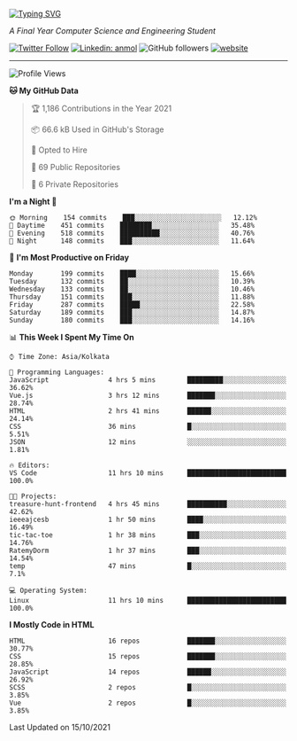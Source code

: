 [![Typing SVG](https://readme-typing-svg.herokuapp.com?lines=HI%2C+I'm+Tonal;I'm+a+MEVN+Stack+Developer)](https://git.io/typing-svg)

<p><em>A Final Year Computer Science and Engineering Student</em></p>

[![Twitter Follow](https://img.shields.io/twitter/follow/tonalmathew?style=flat)](https://twitter.com/intent/follow?screen_name=tonalmathew)
[![Linkedin: anmol](https://img.shields.io/badge/tonal-mathew?style=flat-square&logo=Linkedin&logoColor=white&link=https://www.linkedin.com/in/tonal-mathew/)](https://www.linkedin.com/in/tonal-mathew/)
![GitHub followers](https://img.shields.io/github/followers/tonalmathew?label=Follow&style=social)
[![website](https://img.shields.io/badge/Website-46a2f1.svg?&style=flat-square&logo=Google-Chrome&logoColor=white&link=http://tonalmathew.github.io/)](http://tonalmathew.github.io/)

---
<!--START_SECTION:waka-->
![Profile Views](http://img.shields.io/badge/Profile%20Views-15-blue)

**🐱 My GitHub Data** 

> 🏆 1,186 Contributions in the Year 2021
 > 
> 📦 66.6 kB Used in GitHub's Storage 
 > 
> 💼 Opted to Hire
 > 
> 📜 69 Public Repositories 
 > 
> 🔑 6 Private Repositories  
 > 
**I'm a Night 🦉** 

```text
🌞 Morning    154 commits    ███░░░░░░░░░░░░░░░░░░░░░░   12.12% 
🌆 Daytime    451 commits    ████████░░░░░░░░░░░░░░░░░   35.48% 
🌃 Evening    518 commits    ██████████░░░░░░░░░░░░░░░   40.76% 
🌙 Night      148 commits    ███░░░░░░░░░░░░░░░░░░░░░░   11.64%

```
📅 **I'm Most Productive on Friday** 

```text
Monday       199 commits    ████░░░░░░░░░░░░░░░░░░░░░   15.66% 
Tuesday      132 commits    ██░░░░░░░░░░░░░░░░░░░░░░░   10.39% 
Wednesday    133 commits    ██░░░░░░░░░░░░░░░░░░░░░░░   10.46% 
Thursday     151 commits    ███░░░░░░░░░░░░░░░░░░░░░░   11.88% 
Friday       287 commits    █████░░░░░░░░░░░░░░░░░░░░   22.58% 
Saturday     189 commits    ███░░░░░░░░░░░░░░░░░░░░░░   14.87% 
Sunday       180 commits    ███░░░░░░░░░░░░░░░░░░░░░░   14.16%

```


📊 **This Week I Spent My Time On** 

```text
⌚︎ Time Zone: Asia/Kolkata

💬 Programming Languages: 
JavaScript               4 hrs 5 mins        █████████░░░░░░░░░░░░░░░░   36.62% 
Vue.js                   3 hrs 12 mins       ███████░░░░░░░░░░░░░░░░░░   28.74% 
HTML                     2 hrs 41 mins       ██████░░░░░░░░░░░░░░░░░░░   24.14% 
CSS                      36 mins             █░░░░░░░░░░░░░░░░░░░░░░░░   5.51% 
JSON                     12 mins             ░░░░░░░░░░░░░░░░░░░░░░░░░   1.81%

🔥 Editors: 
VS Code                  11 hrs 10 mins      █████████████████████████   100.0%

🐱‍💻 Projects: 
treasure-hunt-frontend   4 hrs 45 mins       ██████████░░░░░░░░░░░░░░░   42.62% 
ieeeajcesb               1 hr 50 mins        ████░░░░░░░░░░░░░░░░░░░░░   16.49% 
tic-tac-toe              1 hr 38 mins        ███░░░░░░░░░░░░░░░░░░░░░░   14.76% 
RatemyDorm               1 hr 37 mins        ███░░░░░░░░░░░░░░░░░░░░░░   14.54% 
temp                     47 mins             █░░░░░░░░░░░░░░░░░░░░░░░░   7.1%

💻 Operating System: 
Linux                    11 hrs 10 mins      █████████████████████████   100.0%

```

**I Mostly Code in HTML** 

```text
HTML                     16 repos            ███████░░░░░░░░░░░░░░░░░░   30.77% 
CSS                      15 repos            ███████░░░░░░░░░░░░░░░░░░   28.85% 
JavaScript               14 repos            ██████░░░░░░░░░░░░░░░░░░░   26.92% 
SCSS                     2 repos             █░░░░░░░░░░░░░░░░░░░░░░░░   3.85% 
Vue                      2 repos             █░░░░░░░░░░░░░░░░░░░░░░░░   3.85%

```



 Last Updated on 15/10/2021
<!--END_SECTION:waka-->
